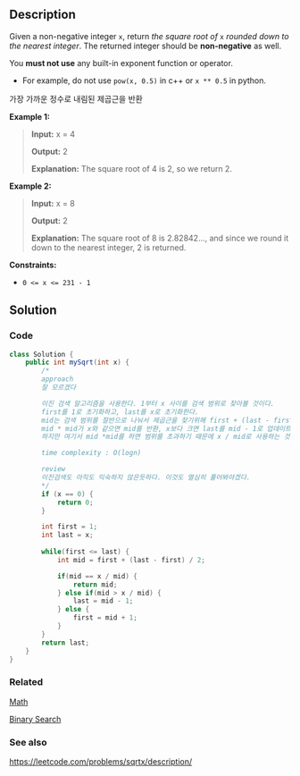 ## Description
Given a non-negative integer `x`, return _the square root of_ `x` _rounded down to the nearest integer_. The returned integer should be **non-negative** as well.

You **must not use** any built-in exponent function or operator.

- For example, do not use `pow(x, 0.5)` in c++ or `x ** 0.5` in python.

가장 가까운 정수로 내림된 제곱근을 반환

**Example 1:**
> **Input:** x = 4
> 
> **Output:** 2
> 
> **Explanation:** The square root of 4 is 2, so we return 2.

**Example 2:**

> **Input:** x = 8
> 
> **Output:** 2
> 
> **Explanation:** The square root of 8 is 2.82842..., and since we round it down to the nearest integer, 2 is returned.

**Constraints:**

- `0 <= x <= 231 - 1`

## Solution
### Code
```java
class Solution {
    public int mySqrt(int x) {
        /*
        approach
        잘 모르겠다

        이진 검색 알고리즘을 사용한다. 1부터 x 사이를 검색 범위로 찾아볼 것이다. 
        first를 1로 초기화하고, last를 x로 초기화한다.
        mid는 검색 범위를 절반으로 나눠서 제곱근을 찾기위해 first + (last - first) / 2로 계산한다.
        mid * mid가 x와 같으면 mid를 반환, x보다 크면 last를 mid - 1로 업데이트하고, x보다 작으면 first를 mid + 1로 업데이트한다.
        하지만 여기서 mid *mid를 하면 범위를 초과하기 때문에 x / mid로 사용하는 것이 좋다.        

        time complexity : O(logn)

        review
        이진검색도 아직도 익숙하지 않은듯하다. 이것도 열심히 풀어봐야겠다. 
        */
        if (x == 0) {
            return 0;
        }

        int first = 1;
        int last = x;
        
        while(first <= last) {
            int mid = first + (last - first) / 2;

            if(mid == x / mid) {
                return mid;
            } else if(mid > x / mid) {
                last = mid - 1;
            } else {
                first = mid + 1;
            }
        }
        return last;
    }
}
```

### Related
[Math](/Java/Math-class.md)

[Binary Search](/Algorithm/Type/Binary-Search.md)

### See also

https://leetcode.com/problems/sqrtx/description/